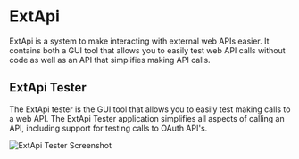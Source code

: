 ﻿ExtApi
======

ExtApi is a system to make interacting with external web APIs easier.  It contains both a GUI tool that allows you to easily test web API calls without code 
as well as an API that simplifies making API calls.

ExtApi Tester
-------------

The ExtApi tester is the GUI tool that allows you to easily test making calls to a web API.  The ExtApi Tester application simplifies all aspects of calling
an API, including support for testing calls to OAuth API's.

![ExtApi Tester Screenshot](http://dl.dropbox.com/u/6753359/ExtApi-Screenshot.png)
